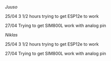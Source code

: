 *Juuso*

25/04 3 1/2 hours trying to get ESP12e to work

27/04 Trying to get SIM800L work with analog pin

*Niklas*

25/04 3 1/2 hours trying to get ESP12e to work

27/04 Trying to get SIM800L work with analog pin
